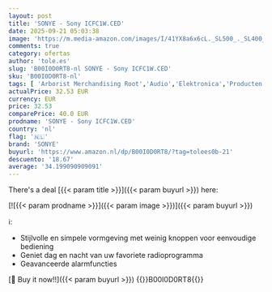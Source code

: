 ```yaml
---
layout: post
title: 'SONYE - Sony ICFC1W.CED'
date: 2025-09-21 05:03:38
image: 'https://m.media-amazon.com/images/I/41YX8a6x6cL._SL500_._SL400_.jpg'
comments: true
category: ofertas
author: 'tole.es'
slug: 'B00I0D0RT8-nl SONYE - Sony ICFC1W.CED'
sku: 'B00I0D0RT8-nl'
tags: [ 'Arborist Merchandising Root','Audio','Elektronica','Producten voor audio & home cinema','Radios & gettoblasters','Self Service','Special Features Stores','Wekkerradios','be0c145d-645e-47ab-b638-53e8112e3d67_0','be0c145d-645e-47ab-b638-53e8112e3d67_8201','sonye','🇳🇱', ]
actualPrice: 32.53 EUR
currency: EUR
price: 32.53
comparePrice: 40.0 EUR
prodname: 'SONYE - Sony ICFC1W.CED'
country: 'nl'
flag: '🇳🇱'
brand: 'SONYE'
buyurl: 'https://www.amazon.nl/dp/B00I0D0RT8/?tag=tolees0b-21'
descuento: '18.67'
average: '34.199090909091'
---
```


There's a deal [{{< param title >}}]({{< param buyurl >}})  here:

[![{{< param prodname >}}]({{< param image >}})]({{< param buyurl >}})

ℹ️:

- Stijlvolle en simpele vormgeving met weinig knoppen voor eenvoudige bediening
- Geniet dag en nacht van uw favoriete radioprogramma
- Geavanceerde alarmfuncties

[🛒 Buy it now!!]({{< param buyurl >}})
{{<world>}}B00I0D0RT8{{</world>}}
